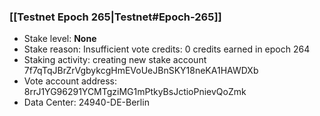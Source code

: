 ### [[Testnet Epoch 265|Testnet#Epoch-265]]
* Stake level: **None**
* Stake reason: Insufficient vote credits: 0 credits earned in epoch 264
* Staking activity: creating new stake account 7f7qTqJBrZrVgbykcgHmEVoUeJBnSKY18neKA1HAWDXb
* Vote account address: 8rrJ1YG96291YCMTgziMG1mPtkyBsJctioPnievQoZmk
* Data Center: 24940-DE-Berlin